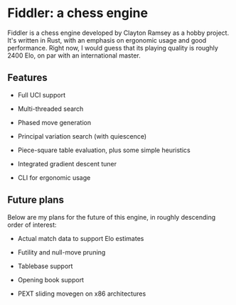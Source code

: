 # Fiddler: a chess engine

Fiddler is a chess engine developed by Clayton Ramsey as a hobby project. It's
written in Rust, with an emphasis on ergonomic usage and good performance. Right
now, I would guess that its playing quality is roughly 2400 Elo, on par with an
international master.

## Features

* Full UCI support

* Multi-threaded search

* Phased move generation

* Principal variation search (with quiescence)

* Piece-square table evaluation, plus some simple heuristics

* Integrated gradient descent tuner

* CLI for ergonomic usage

## Future plans

Below are my plans for the future of this engine, in roughly descending order of
interest:

* Actual match data to support Elo estimates

* Futility and null-move pruning

* Tablebase support

* Opening book support

* PEXT sliding movegen on x86 architectures
